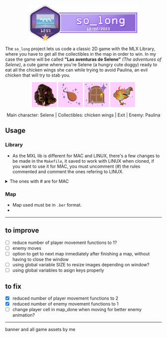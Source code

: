 <p align="center"><img src="https://github.com/glutack/glutack/blob/master/42img/so_long/so_long_banner.png?raw=true" alt="so_long 42 banner 125% 10/02/2023"/></p>

The `so_long` project lets us code a classic 2D game with the MLX Library, where you have to get all the collectibles in the map in order to win.
In my case the game will be called **"Las aventuras de Selene"** *(The adventures of Selene)*, a cute game where you're Selene (a hungry cute doggy) ready to eat all the chicken wings she can while trying to avoid Paulina, an evil chicken that will try to stab you.

<p align="center"><img src="https://github.com/glutack/glutack/blob/master/42img/so_long/selenegif.gif?raw=true" alt="game main character"/>	<img src="https://github.com/glutack/glutack/blob/master/42img/so_long/objectgif.gif?raw=true" alt="game collectibles"/>	<img src="https://github.com/glutack/glutack/blob/master/42img/so_long/exitgif.gif?raw=true" alt="game exit"/>	<img src="https://github.com/glutack/glutack/blob/master/42img/so_long/paulinogifnoback.gif?raw=true" alt="game enemy"/></p>

<p align="center">Main character: Selene	|	Collectibles: chicken wings	|	Exit	|	Enemy: Paulina</p>

## Usage
### Library
- As the MXL lib is different for MAC and LINUX, there's a few changes to be made in the `Makefile`, it saved to work with LINUX when cloned, if you want to use it for MAC, you must uncomment (#) the rules commented and comment the ones refering to LINUX. 
<details>
<summary>The ones with # are for MAC</summary>
```
LIBMLX		=	./minilibx-linux/libmlx_Linux.a	
#LIBMLX		=	./mlx/libmlx.a	
```
```
$(LIBMLX):
	@make -C minilibx-linux
#@make -C ./mlx	
```
```
%.o: %.c
	@gcc -g $(CFLAGS) -I/usr/include -Imlx_linux -O3 -c $< -o $@ 
#@gcc $(CFLAGS) -c $(SRC)
```
```
$(NAME): $(OBJ) $(LIBMLX) $(LIBFT)
	@gcc -g $(CFLAGS) $(OBJ) -Lminilibx-linux -lmlx_Linux -L/usr/lib -Imlx_linux -lXext -lX11 -lm -lz -Llibft -lft -o $(NAME)
#@gcc $(OBJ) -Llibft -lft -Lmlx -lmlx -framework OpenGL -framework AppKit -o $(NAME)
```
```
libclean:
	@make -C ./minilibx-linux clean
#@make -C ./mlx clean
```
</details>


### Map
- Map used must be in `.ber` format.
- 





---
## to improve
- [ ] reduce number of player movement functions to 1?
- [ ] enemy moves
- [ ] option to get to next map inmediately after finishing a map, without having to close the window
- [ ] using global variable SIZE to resize images depending on window?
- [ ] using global variables to asign keys properly

## to fix
- [x] reduced number of player movement functions to 2
- [x] reduced number of enemy movement functions to 1
- [ ] change player cell in map_done when moving for better enemy animation?
---
banner and all game assets by me